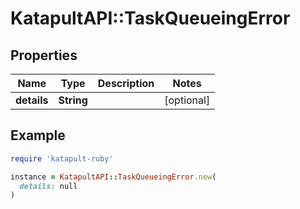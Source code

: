 # KatapultAPI::TaskQueueingError

## Properties

| Name | Type | Description | Notes |
| ---- | ---- | ----------- | ----- |
| **details** | **String** |  | [optional] |

## Example

```ruby
require 'katapult-ruby'

instance = KatapultAPI::TaskQueueingError.new(
  details: null
)
```

